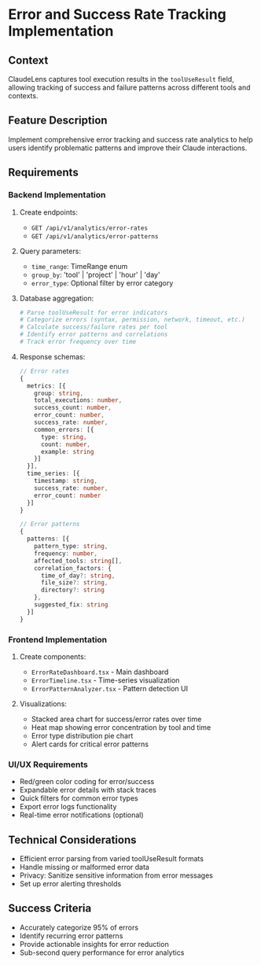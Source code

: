 # Error and Success Rate Tracking Implementation

## Context
ClaudeLens captures tool execution results in the `toolUseResult` field, allowing tracking of success and failure patterns across different tools and contexts.

## Feature Description
Implement comprehensive error tracking and success rate analytics to help users identify problematic patterns and improve their Claude interactions.

## Requirements

### Backend Implementation
1. Create endpoints:
   - `GET /api/v1/analytics/error-rates`
   - `GET /api/v1/analytics/error-patterns`

2. Query parameters:
   - `time_range`: TimeRange enum
   - `group_by`: 'tool' | 'project' | 'hour' | 'day'
   - `error_type`: Optional filter by error category

3. Database aggregation:
   ```python
   # Parse toolUseResult for error indicators
   # Categorize errors (syntax, permission, network, timeout, etc.)
   # Calculate success/failure rates per tool
   # Identify error patterns and correlations
   # Track error frequency over time
   ```

4. Response schemas:
   ```typescript
   // Error rates
   {
     metrics: [{
       group: string,
       total_executions: number,
       success_count: number,
       error_count: number,
       success_rate: number,
       common_errors: [{
         type: string,
         count: number,
         example: string
       }]
     }],
     time_series: [{
       timestamp: string,
       success_rate: number,
       error_count: number
     }]
   }

   // Error patterns
   {
     patterns: [{
       pattern_type: string,
       frequency: number,
       affected_tools: string[],
       correlation_factors: {
         time_of_day?: string,
         file_size?: string,
         directory?: string
       },
       suggested_fix: string
     }]
   }
   ```

### Frontend Implementation
1. Create components:
   - `ErrorRateDashboard.tsx` - Main dashboard
   - `ErrorTimeline.tsx` - Time-series visualization
   - `ErrorPatternAnalyzer.tsx` - Pattern detection UI

2. Visualizations:
   - Stacked area chart for success/error rates over time
   - Heat map showing error concentration by tool and time
   - Error type distribution pie chart
   - Alert cards for critical error patterns

### UI/UX Requirements
- Red/green color coding for error/success
- Expandable error details with stack traces
- Quick filters for common error types
- Export error logs functionality
- Real-time error notifications (optional)

## Technical Considerations
- Efficient error parsing from varied toolUseResult formats
- Handle missing or malformed error data
- Privacy: Sanitize sensitive information from error messages
- Set up error alerting thresholds

## Success Criteria
- Accurately categorize 95% of errors
- Identify recurring error patterns
- Provide actionable insights for error reduction
- Sub-second query performance for error analytics

